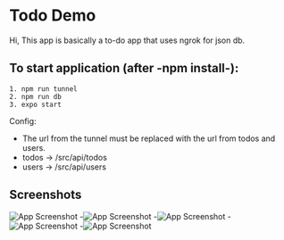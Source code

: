 
# Todo Demo

Hi,
This app is basically a to-do app that uses ngrok for json db.

To start application (after -npm install-):
- 
    1. npm run tunnel
    2. npm run db
    3. expo start

Config:
- The url from the tunnel must be replaced with the url from todos and users.
- todos -> /src/api/todos
- users -> /src/api/users
## Screenshots

![App Screenshot](https://res.cloudinary.com/dffupwymy/image/upload/c_scale,w_325/v1669236510/TodoDemo/Screenshot_1669235812_zmh1mb.png)
-![App Screenshot](https://res.cloudinary.com/dffupwymy/image/upload/c_scale,w_325/v1669236511/TodoDemo/Screenshot_1669235823_zs3xb7.png)
-![App Screenshot](https://res.cloudinary.com/dffupwymy/image/upload/c_scale,w_325/v1669236511/TodoDemo/Screenshot_1669235827_bcoemn.png)
-![App Screenshot](https://res.cloudinary.com/dffupwymy/image/upload/c_scale,w_325/v1669236510/TodoDemo/Screenshot_1669235860_ykg8hn.png)
-![App Screenshot](https://res.cloudinary.com/dffupwymy/image/upload/c_scale,w_325/v1669236510/TodoDemo/Screenshot_1669235832_umb7v4.png)

